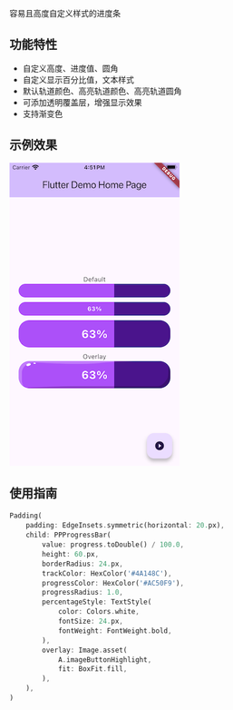 容易且高度自定义样式的进度条

## 功能特性

- 自定义高度、进度值、圆角
- 自定义显示百分比值，文本样式
- 默认轨道颜色、高亮轨道颜色、高亮轨道圆角
- 可添加透明覆盖层，增强显示效果
- 支持渐变色

## 示例效果

![Sample1](screenshots/sample1.png)

## 使用指南

```dart
Padding(
    padding: EdgeInsets.symmetric(horizontal: 20.px),
    child: PPProgressBar(
        value: progress.toDouble() / 100.0,
        height: 60.px,
        borderRadius: 24.px,
        trackColor: HexColor('#4A148C'),
        progressColor: HexColor('#AC50F9'),
        progressRadius: 1.0,
        percentageStyle: TextStyle(
            color: Colors.white,
            fontSize: 24.px,
            fontWeight: FontWeight.bold,
        ),
        overlay: Image.asset(
            A.imageButtonHighlight,
            fit: BoxFit.fill,
        ),
    ),
)
```
